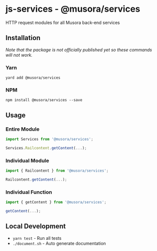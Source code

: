 # js-services - @musora/services
HTTP request modules for all Musora back-end services

## Installation

_Note that the package is not officially published yet so these commands will not work._

### Yarn
`yard add @musora/services`

### NPM
`npm install @musora/services --save`

## Usage

### Entire Module
```javascript
import Services from '@musora/services';

Services.Railcontent.getContent(...);
```

### Individual Module
```javascript
import { Railcontent } from '@musora/services';

Railcontent.getContent(...);
```

### Individual Function
```javascript
import { getContent } from '@musora/services';

getContent(...);
```

## Local Development

- `yarn test` - Run all tests
- `./document.sh` - Auto generate documentation
